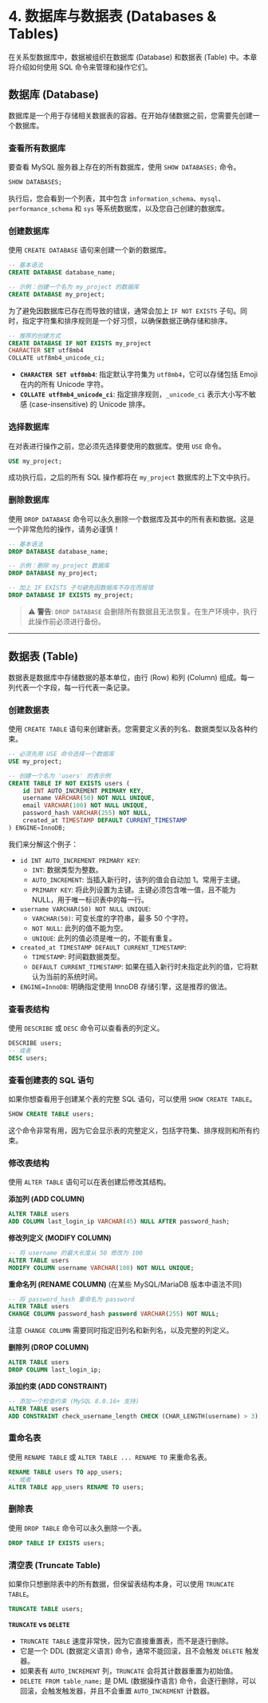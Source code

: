 # 4. 数据库与数据表 (Databases & Tables)

在关系型数据库中，数据被组织在数据库 (Database) 和数据表 (Table) 中。本章将介绍如何使用 SQL 命令来管理和操作它们。

## 数据库 (Database)

数据库是一个用于存储相关数据表的容器。在开始存储数据之前，您需要先创建一个数据库。

### 查看所有数据库

要查看 MySQL 服务器上存在的所有数据库，使用 `SHOW DATABASES;` 命令。

```sql
SHOW DATABASES;
```

执行后，您会看到一个列表，其中包含 `information_schema`、`mysql`、`performance_schema` 和 `sys` 等系统数据库，以及您自己创建的数据库。

### 创建数据库

使用 `CREATE DATABASE` 语句来创建一个新的数据库。

```sql
-- 基本语法
CREATE DATABASE database_name;

-- 示例：创建一个名为 my_project 的数据库
CREATE DATABASE my_project;
```

为了避免因数据库已存在而导致的错误，通常会加上 `IF NOT EXISTS` 子句。同时，指定字符集和排序规则是一个好习惯，以确保数据正确存储和排序。

```sql
-- 推荐的创建方式
CREATE DATABASE IF NOT EXISTS my_project
CHARACTER SET utf8mb4
COLLATE utf8mb4_unicode_ci;
```

- **`CHARACTER SET utf8mb4`**: 指定默认字符集为 `utf8mb4`，它可以存储包括 Emoji 在内的所有 Unicode 字符。
- **`COLLATE utf8mb4_unicode_ci`**: 指定排序规则，`_unicode_ci` 表示大小写不敏感 (case-insensitive) 的 Unicode 排序。

### 选择数据库

在对表进行操作之前，您必须先选择要使用的数据库。使用 `USE` 命令。

```sql
USE my_project;
```

成功执行后，之后的所有 SQL 操作都将在 `my_project` 数据库的上下文中执行。

### 删除数据库

使用 `DROP DATABASE` 命令可以永久删除一个数据库及其中的所有表和数据。这是一个非常危险的操作，请务必谨慎！

```sql
-- 基本语法
DROP DATABASE database_name;

-- 示例：删除 my_project 数据库
DROP DATABASE my_project;

-- 加上 IF EXISTS 子句避免因数据库不存在而报错
DROP DATABASE IF EXISTS my_project;
```

> ⚠️ **警告**: `DROP DATABASE` 会删除所有数据且无法恢复。在生产环境中，执行此操作前必须进行备份。

---

## 数据表 (Table)

数据表是数据库中存储数据的基本单位，由行 (Row) 和列 (Column) 组成。每一列代表一个字段，每一行代表一条记录。

### 创建数据表

使用 `CREATE TABLE` 语句来创建新表。您需要定义表的列名、数据类型以及各种约束。

```sql
-- 必须先用 USE 命令选择一个数据库
USE my_project;

-- 创建一个名为 'users' 的表示例
CREATE TABLE IF NOT EXISTS users (
    id INT AUTO_INCREMENT PRIMARY KEY,
    username VARCHAR(50) NOT NULL UNIQUE,
    email VARCHAR(100) NOT NULL UNIQUE,
    password_hash VARCHAR(255) NOT NULL,
    created_at TIMESTAMP DEFAULT CURRENT_TIMESTAMP
) ENGINE=InnoDB;
```

我们来分解这个例子：
- `id INT AUTO_INCREMENT PRIMARY KEY`:
    - `INT`: 数据类型为整数。
    - `AUTO_INCREMENT`: 当插入新行时，该列的值会自动加 1。常用于主键。
    - `PRIMARY KEY`: 将此列设置为主键。主键必须包含唯一值，且不能为 NULL，用于唯一标识表中的每一行。
- `username VARCHAR(50) NOT NULL UNIQUE`:
    - `VARCHAR(50)`: 可变长度的字符串，最多 50 个字符。
    - `NOT NULL`: 此列的值不能为空。
    - `UNIQUE`: 此列的值必须是唯一的，不能有重复。
- `created_at TIMESTAMP DEFAULT CURRENT_TIMESTAMP`:
    - `TIMESTAMP`: 时间戳数据类型。
    - `DEFAULT CURRENT_TIMESTAMP`: 如果在插入新行时未指定此列的值，它将默认为当前的系统时间。
- `ENGINE=InnoDB`: 明确指定使用 InnoDB 存储引擎，这是推荐的做法。

### 查看表结构

使用 `DESCRIBE` 或 `DESC` 命令可以查看表的列定义。

```sql
DESCRIBE users;
-- 或者
DESC users;
```

### 查看创建表的 SQL 语句

如果你想查看用于创建某个表的完整 SQL 语句，可以使用 `SHOW CREATE TABLE`。

```sql
SHOW CREATE TABLE users;
```
这个命令非常有用，因为它会显示表的完整定义，包括字符集、排序规则和所有约束。

### 修改表结构

使用 `ALTER TABLE` 语句可以在表创建后修改其结构。

**添加列 (ADD COLUMN)**
```sql
ALTER TABLE users
ADD COLUMN last_login_ip VARCHAR(45) NULL AFTER password_hash;
```

**修改列定义 (MODIFY COLUMN)**
```sql
-- 将 username 的最大长度从 50 修改为 100
ALTER TABLE users
MODIFY COLUMN username VARCHAR(100) NOT NULL UNIQUE;
```

**重命名列 (RENAME COLUMN)** (在某些 MySQL/MariaDB 版本中语法不同)
```sql
-- 将 password_hash 重命名为 password
ALTER TABLE users
CHANGE COLUMN password_hash password VARCHAR(255) NOT NULL;
```
注意 `CHANGE COLUMN` 需要同时指定旧列名和新列名，以及完整的列定义。

**删除列 (DROP COLUMN)**
```sql
ALTER TABLE users
DROP COLUMN last_login_ip;
```

**添加约束 (ADD CONSTRAINT)**
```sql
-- 添加一个检查约束 (MySQL 8.0.16+ 支持)
ALTER TABLE users
ADD CONSTRAINT check_username_length CHECK (CHAR_LENGTH(username) > 3);
```

### 重命名表

使用 `RENAME TABLE` 或 `ALTER TABLE ... RENAME TO` 来重命名表。

```sql
RENAME TABLE users TO app_users;
-- 或者
ALTER TABLE app_users RENAME TO users;
```

### 删除表

使用 `DROP TABLE` 命令可以永久删除一个表。

```sql
DROP TABLE IF EXISTS users;
```

### 清空表 (Truncate Table)

如果你只想删除表中的所有数据，但保留表结构本身，可以使用 `TRUNCATE TABLE`。

```sql
TRUNCATE TABLE users;
```

**`TRUNCATE` vs `DELETE`**
- `TRUNCATE TABLE` 速度非常快，因为它直接重置表，而不是逐行删除。
- 它是一个 DDL (数据定义语言) 命令，通常不能回滚，且不会触发 `DELETE` 触发器。
- 如果表有 `AUTO_INCREMENT` 列，`TRUNCATE` 会将其计数器重置为初始值。
- `DELETE FROM table_name;` 是 DML (数据操作语言) 命令，会逐行删除，可以回滚，会触发触发器，并且不会重置 `AUTO_INCREMENT` 计数器。 